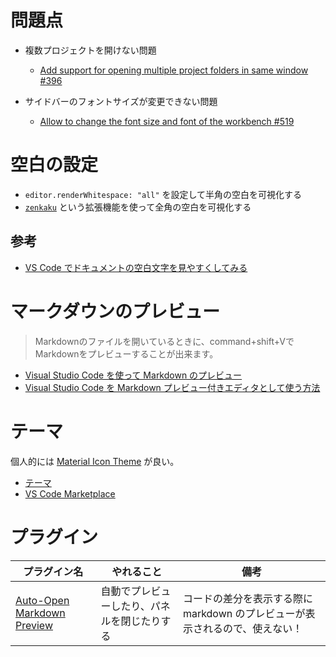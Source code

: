 # 問題点

- 複数プロジェクトを開けない問題
  - [Add support for opening multiple project folders in same window #396](https://github.com/Microsoft/vscode/issues/396)

- サイドバーのフォントサイズが変更できない問題
  - [Allow to change the font size and font of the workbench #519](https://github.com/Microsoft/vscode/issues/519)

# 空白の設定
- `editor.renderWhitespace: "all"` を設定して半角の空白を可視化する
- [`zenkaku`](https://marketplace.visualstudio.com/items?itemName=mosapride.zenkaku) という拡張機能を使って全角の空白を可視化する

## 参考
- [VS Code でドキュメントの空白文字を見やすくしてみる](https://qiita.com/satokaz/items/cb45d82f6f8f1e24c0d6)

# マークダウンのプレビュー
> Markdownのファイルを開いているときに、command+shift+VでMarkdownをプレビューすることが出来ます。

- [Visual Studio Code を使って Markdown のプレビュー](https://qiita.com/poemn/items/8094c04bba86bd4fbe54)
- [Visual Studio Code を Markdown プレビュー付きエディタとして使う方法](https://qiita.com/akira6592/items/da5271a4987eab2c7a5a)

# テーマ

個人的には [Material Icon Theme](https://marketplace.visualstudio.com/items?itemName=PKief.material-icon-theme) が良い。

- [テーマ](https://vscode-doc-jp.github.io/docs/getstarted/themes.html)
- [VS Code Marketplace](https://marketplace.visualstudio.com/search?target=vscode&category=Themes&sortBy=Downloads)

# プラグイン

プラグイン名 | やれること | 備考
--------|------- |------
[Auto-Open Markdown Preview](https://marketplace.visualstudio.com/items?itemName=hnw.vscode-auto-open-markdown-preview) | 自動でプレビューしたり、パネルを閉じたりする | コードの差分を表示する際に markdown のプレビューが表示されるので、使えない！
